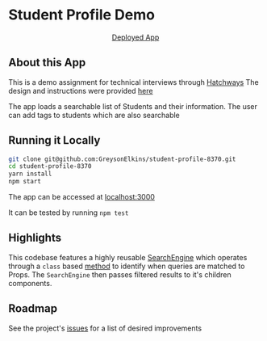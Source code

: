 
# Student Profile Demo

<center><a href="https://student-profiles-indol.vercel.app/" rel="noreferrer" target="_blank">Deployed App</a></center>

## About this App
This is a demo assignment for technical interviews through
<a href="https://github.com/hatchways" rel="noreferrer" target="_blank">Hatchways</a> The design and instructions were provided <a href="https://storage.googleapis.com/staging.hatchways-app.appspot.com/assessments/data/instructions/f-5/Front-end%20Assessment%20-%20Student%20Profiles-E3J5VXIXTNARSOTOK4KS.pdf" rel="noreferrer" target="_blank">here</a>

The app loads a searchable list of Students and their information. The user can add tags to students which are also searchable

## Running it Locally
```bash
git clone git@github.com:GreysonElkins/student-profile-8370.git
cd student-profile-8370
yarn install
npm start
```
The app can be accessed at <a href="http://localhost:3000/" rel="noreferrer" target="_blank">localhost:3000</a>

It can be tested by running `npm test` 

## Highlights
This codebase features a highly reusable <a href="https://github.com/GreysonElkins/student-profile-8370/blob/main/src/components/SearchEngine/index.tsx" rel="noreferrer" target="_blank">SearchEngine</a> which operates through a `class` based <a href="https://github.com/GreysonElkins/student-profile-8370/blob/main/src/types/Student/index.ts#L62-L70" rel="noreferrer" target="_blank">method</a> to identify when queries are matched to Props. The `SearchEngine` then passes filtered results to it's children components. 
## Roadmap
See the project's <a href="https://github.com/GreysonElkins/student-profile-8370/issues" rel="noreferrer" target="_blank">issues</a> for a list of desired improvements